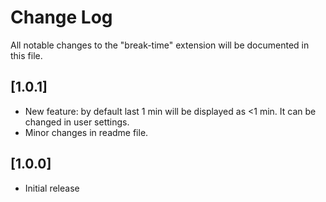 # Change Log

All notable changes to the "break-time" extension will be documented in this file.

## [1.0.1]

-   New feature: by default last 1 min will be displayed as <1 min. It can be changed in user settings.
-   Minor changes in readme file.

## [1.0.0]

-   Initial release

